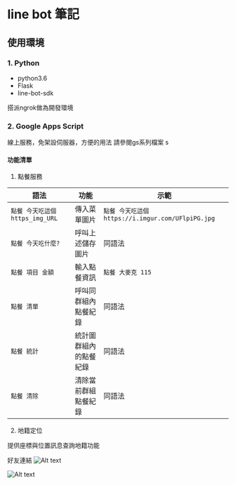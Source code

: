 # line bot 筆記

## 使用環境

### 1. Python
* python3.6
* Flask
* line-bot-sdk

搭派ngrok做為開發環境

### 2. Google Apps Script

線上服務，免架設伺服器，方便的用法
請參閱gs系列檔案
s
#### 功能清單
1. 點餐服務

|語法|功能|示範|
|--|--|--|
|`點餐 今天吃這個 https_img_URL`|傳入菜單圖片|`點餐 今天吃這個 https://i.imgur.com/UFlpiPG.jpg`|
|`點餐 今天吃什麼?`|呼叫上述儲存圖片|同語法|
|`點餐 項目 金額`|輸入點餐資訊|`點餐 大麥克 115`|
|`點餐 清單`|呼叫同群組內點餐紀錄|同語法|
|`點餐 統計`|統計圖群組內的點餐紀錄|同語法|
|`點餐 清除`|清除當前群組點餐紀錄|同語法|

2. 地籍定位

提供座標與位置訊息查詢地籍功能

好友連結
![Alt text](https://i.imgur.com/R1h1qrr.png)

![Alt text](https://i.imgur.com/HRoFGh0.jpg=200x)